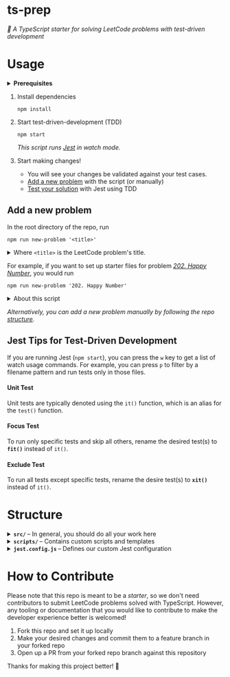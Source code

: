 # ts-prep

_🧩 A TypeScript starter for solving LeetCode problems with test-driven development_

# Usage

<details>
  <summary>
    <strong>Prerequisites</strong>
  </summary>

  - Ensure you have 
  [Node](https://nodejs.org/en/download/)
  installed on your machine before proceeding.

  - Clone this repo locally and `cd` into it
</details>

1. Install dependencies
   ```shell
   npm install
   ```
 
 2. Start test-driven-development (TDD)
    ```shell
    npm start
    ```
    _This script runs [Jest](https://jestjs.io/) in watch mode._

3. Start making changes! 
   - You will see your changes be validated against your test cases.
   - [Add a new problem](#add-a-new-problem) with the script (or manually)
   - [Test your solution](#jest-tips-for-test-driven-development) with Jest using TDD


## Add a new problem

In the root directory of the repo, run
```shell
npm run new-problem '<title>'
```
<details>
 <summary>
  Where <code>&lt;title&gt;</code> is the LeetCode problem's title.
</summary>

- The format of the title should be: `{number}. {name}`
- The title must start with a number, followed by a period. Otherwise, the script won't work!
- The title should be wrapped in quotes for the argument to get passed into the script
</details>

For example, if you want to set up starter files for problem _[202. Happy Number](https://leetcode.com/problems/happy-number/)_, you would run
```shell
npm run new-problem '202. Happy Number'
```

<details>
 <summary>
  About this script
 </summary>

This repo comes with a script to quickly set up starter files for new LeetCode problems&mdash;letting you focus on the real problem solving!

This script is defined in the `package.json`. 
It uses your local Node runtime environment to execute the `scripts/new-problem.js` file.
The script parses the inputted title and uses the templates to auto-generate the boilerplate `.md` and `.ts` files.

You could run this script directly from the repo root:
```shell
node ./scripts/new-problem.js -t '<title>'
```
</details>

_Alternatively, you can add a new problem manually by following the repo [structure](#structure)._

## Jest Tips for Test-Driven Development

If you are running Jest (`npm start`), you can press the `w` key to get a list of watch usage commands.
For example, you can press `p` to filter by a filename pattern and run tests only in those files.

#### Unit Test
Unit tests are typically denoted using the `it()` function, which is an alias for the `test()` function.

#### Focus Test
To run only specific tests and skip all others, rename the desired test(s) to **`fit()`** instead of `it()`.

#### Exclude Test
To run all tests except specific tests, rename the desire test(s) to **`xit()`** instead of `it()`.

# Structure

<details>
  <summary>
    <strong>
      <code>src/</code>
    </strong>
    &ndash; In general, you should do all your work here
  </summary>

- Each LeetCode problem should have its own directory
- Add a `.md` file in the problem directory for the problem description and discussion
- Add a `.ts` file in the problem directory to solve and test
</details>

<details>
  <summary>
    <strong>
      <code>scripts/</code>
    </strong>
    &ndash; Contains custom scripts and templates
  </summary>

- The `new-problem.js` script is used to set up starter files for new LeetCode problems
- The `templates` directory contains files that define the boilerplate content for auto-generating `.md` and `.ts` files
- Feel free to add or modify scripts or templates to fit your needs
</details>

<details>
  <summary>
    <strong>
      <code>jest.config.js</code>
    </strong>
    &ndash; Defines our custom Jest configuration
  </summary>

- We match test cases defined in regular `.ts` files
  - By default, Jest matches `.ts` files in a `__tests__` dir or if the filename ends with `.spec.ts` or `.test.ts`
  - Our custom `testMatch` rule lets write code to solve and test in one file
- We use `ts-jest` as a dependency to transform `.ts` files for Jest
  - By default, Jest only works with JavaScript
- Learn how to configure [Jest for TypeScript](https://basarat.gitbook.io/typescript/intro-1/jest)
</details>

# How to Contribute

Please note that this repo is meant to be a _starter_, so we don't need contributors to submit LeetCode problems solved with TypeScript.
However, any tooling or documentation that you would like to contribute to make the developer experience better is welcomed!

1. Fork this repo and set it up locally
2. Make your desired changes and commit them to a feature branch in your forked repo
3. Open up a PR from your forked repo branch against this repository

Thanks for making this project better! 💪
